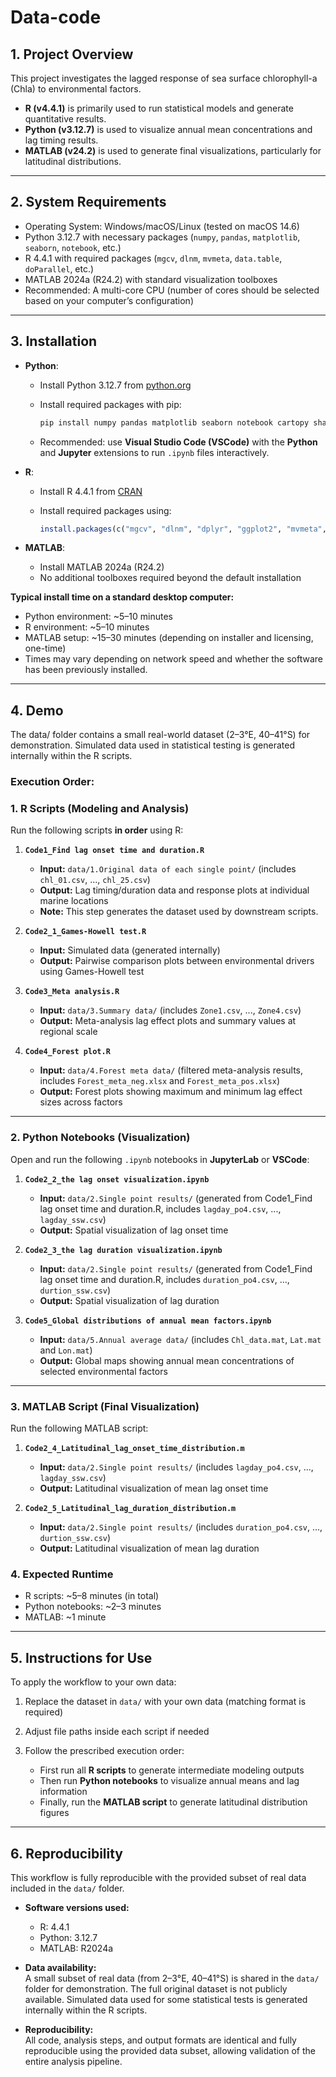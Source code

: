 # Data-code

## 1. Project Overview

This project investigates the lagged response of sea surface chlorophyll-a (Chla) to environmental factors.

* **R (v4.4.1)** is primarily used to run statistical models and generate quantitative results.
* **Python (v3.12.7)** is used to visualize annual mean concentrations and lag timing results.
* **MATLAB (v24.2)** is used to generate final visualizations, particularly for latitudinal distributions.

---

## 2. System Requirements

* Operating System: Windows/macOS/Linux (tested on macOS 14.6)
* Python 3.12.7 with necessary packages (`numpy`, `pandas`, `matplotlib`, `seaborn`, `notebook`, etc.)
* R 4.4.1 with required packages (`mgcv`, `dlnm`, `mvmeta`, `data.table`, `doParallel`, etc.)
* MATLAB 2024a (R24.2) with standard visualization toolboxes
* Recommended: A multi-core CPU (number of cores should be selected based on your computer’s configuration)

---

## 3. Installation

* **Python**:

  * Install Python 3.12.7 from [python.org](https://www.python.org)
  * Install required packages with pip:

    ```bash
    pip install numpy pandas matplotlib seaborn notebook cartopy shapely pyshp pyproj scipy
    ```
  * Recommended: use **Visual Studio Code (VSCode)** with the **Python** and **Jupyter** extensions to run `.ipynb` files interactively.

* **R**:

  * Install R 4.4.1 from [CRAN](https://cran.r-project.org)
  * Install required packages using:

    ```r
    install.packages(c("mgcv", "dlnm", "dplyr", "ggplot2", "mvmeta", "data.table", "doParallel", "cowplot", "parallel", "readxl", "patchwork", "rstatix"))
    ```
 
* **MATLAB**:

  * Install MATLAB 2024a (R24.2)
  * No additional toolboxes required beyond the default installation

**Typical install time on a standard desktop computer:**

* Python environment: ~5–10 minutes  
* R environment: ~5–10 minutes  
* MATLAB setup: ~15–30 minutes (depending on installer and licensing, one-time)
* Times may vary depending on network speed and whether the software has been previously installed.
---

## 4. Demo

The data/ folder contains a small real-world dataset (2–3°E, 40–41°S) for demonstration. Simulated data used in statistical testing is generated internally within the R scripts.

### Execution Order:

### 1. R Scripts (Modeling and Analysis)
Run the following scripts **in order** using R:

1. **`Code1_Find lag onset time and duration.R`**  
   - **Input:** `data/1.Original data of each single point/` (includes `chl_01.csv`, ..., `chl_25.csv`)
   - **Output:** Lag timing/duration data and response plots at individual marine locations  
   - **Note:** This step generates the dataset used by downstream scripts.

2. **`Code2_1_Games-Howell test.R`**  
   - **Input:** Simulated data (generated internally)  
   - **Output:** Pairwise comparison plots between environmental drivers using Games-Howell test

3. **`Code3_Meta analysis.R`**  
   - **Input:** `data/3.Summary data/` (includes `Zone1.csv`, ..., `Zone4.csv`) 
   - **Output:** Meta-analysis lag effect plots and summary values at regional scale

4. **`Code4_Forest plot.R`**  
   - **Input:** `data/4.Forest meta data/` (filtered meta-analysis results, includes `Forest_meta_neg.xlsx` and `Forest_meta_pos.xlsx`)  
   - **Output:** Forest plots showing maximum and minimum lag effect sizes across factors

---

### 2. Python Notebooks (Visualization)
Open and run the following `.ipynb` notebooks in **JupyterLab** or **VSCode**:

1. **`Code2_2_the lag onset visualization.ipynb`**  
   - **Input:** `data/2.Single point results/` (generated from Code1_Find lag onset time and duration.R, includes `lagday_po4.csv`, ..., `lagday_ssw.csv`)  
   - **Output:** Spatial visualization of lag onset time

2. **`Code2_3_the lag duration visualization.ipynb`**  
   - **Input:** `data/2.Single point results/` (generated from Code1_Find lag onset time and duration.R, includes `duration_po4.csv`, ..., `durtion_ssw.csv`)  
   - **Output:** Spatial visualization of lag duration

3. **`Code5_Global distributions of annual mean factors.ipynb`**  
   - **Input:** `data/5.Annual average data/` (includes `Chl_data.mat`, `Lat.mat` and `Lon.mat`)  
   - **Output:** Global maps showing annual mean concentrations of selected environmental factors

---

### 3. MATLAB Script (Final Visualization)
Run the following MATLAB script:

1. **`Code2_4_Latitudinal_lag_onset_time_distribution.m`**  
   - **Input:** `data/2.Single point results/` (includes `lagday_po4.csv`, ..., `lagday_ssw.csv`) 
   - **Output:** Latitudinal visualization of mean lag onset time

2. **`Code2_5_Latitudinal_lag_duration_distribution.m`**  
   - **Input:** `data/2.Single point results/` (includes `duration_po4.csv`, ..., `durtion_ssw.csv`) 
   - **Output:** Latitudinal visualization of mean lag duration

### 4. Expected Runtime

* R scripts: \~5–8 minutes (in total)
* Python notebooks: \~2–3 minutes
* MATLAB: \~1 minute

---

## 5. Instructions for Use

To apply the workflow to your own data:

1. Replace the dataset in `data/` with your own data (matching format is required)
2. Adjust file paths inside each script if needed
3. Follow the prescribed execution order:

   * First run all **R scripts** to generate intermediate modeling outputs
   * Then run **Python notebooks** to visualize annual means and lag information
   * Finally, run the **MATLAB script** to generate latitudinal distribution figures

---

## 6. Reproducibility

This workflow is fully reproducible with the provided subset of real data included in the `data/` folder. 

- **Software versions used:**  
  - R: 4.4.1  
  - Python: 3.12.7  
  - MATLAB: R2024a

- **Data availability:**  
  A small subset of real data (from 2–3°E, 40–41°S) is shared in the `data/` folder for demonstration. The full original dataset is not publicly available. Simulated data used for some statistical tests is generated internally within the R scripts.

- **Reproducibility:**  
  All code, analysis steps, and output formats are identical and fully reproducible using the provided data subset, allowing validation of the entire analysis pipeline.

